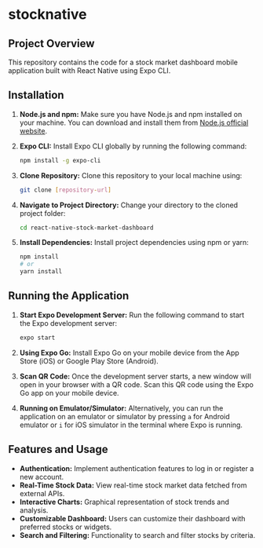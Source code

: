 # stocknative

## Project Overview

This repository contains the code for a stock market dashboard mobile application built with React Native using Expo CLI.

## Installation

1. **Node.js and npm:** Make sure you have Node.js and npm installed on your machine. You can download and install them from [Node.js official website](https://nodejs.org/).

2. **Expo CLI:** Install Expo CLI globally by running the following command:

    ```bash
    npm install -g expo-cli
    ```

3. **Clone Repository:** Clone this repository to your local machine using:

    ```bash
    git clone [repository-url]
    ```

4. **Navigate to Project Directory:** Change your directory to the cloned project folder:

    ```bash
    cd react-native-stock-market-dashboard
    ```

5. **Install Dependencies:** Install project dependencies using npm or yarn:

    ```bash
    npm install
    # or
    yarn install
    ```

## Running the Application

1. **Start Expo Development Server:** Run the following command to start the Expo development server:

    ```bash
    expo start
    ```

2. **Using Expo Go:** Install Expo Go on your mobile device from the App Store (iOS) or Google Play Store (Android).

3. **Scan QR Code:** Once the development server starts, a new window will open in your browser with a QR code. Scan this QR code using the Expo Go app on your mobile device.

4. **Running on Emulator/Simulator:** Alternatively, you can run the application on an emulator or simulator by pressing `a` for Android emulator or `i` for iOS simulator in the terminal where Expo is running.

## Features and Usage

- **Authentication:** Implement authentication features to log in or register a new account.
- **Real-Time Stock Data:** View real-time stock market data fetched from external APIs.
- **Interactive Charts:** Graphical representation of stock trends and analysis.
- **Customizable Dashboard:** Users can customize their dashboard with preferred stocks or widgets.
- **Search and Filtering:** Functionality to search and filter stocks by criteria.

